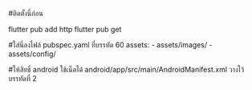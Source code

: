 #ติดตั้งนี่ก่อน
 
flutter pub add http
flutter pub get

#ใส่นี่ลงไฟล์ pubspec.yaml ที่บรรทัด 60
  assets:
    - assets/images/
    - assets/config/

#ให้สิทธิ์ android ใช้เน็ตได้ android/app/src/main/AndroidManifest.xml
วางไว้บรรทัดที่ 2

<uses-permission android:name="android.permission.INTERNET" />
    <application
        android:label="flutter_ui_1"
